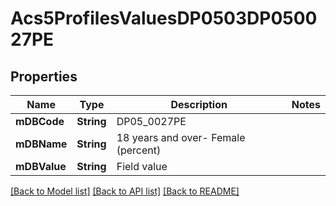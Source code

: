 # Acs5ProfilesValuesDP0503DP050027PE

## Properties
Name | Type | Description | Notes
------------ | ------------- | ------------- | -------------
**mDBCode** | **String** | DP05_0027PE | 
**mDBName** | **String** | 18 years and over- Female (percent) | 
**mDBValue** | **String** | Field value | 

[[Back to Model list]](../README.md#documentation-for-models) [[Back to API list]](../README.md#documentation-for-api-endpoints) [[Back to README]](../README.md)


